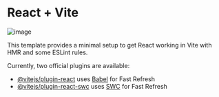 # React + Vite

![image](https://github.com/PushpakRaut/Hosting_web_landing_page/assets/85230759/c2cac158-bfe6-41d1-9655-d539737f79c0)


This template provides a minimal setup to get React working in Vite with HMR and some ESLint rules.

Currently, two official plugins are available:

- [@vitejs/plugin-react](https://github.com/vitejs/vite-plugin-react/blob/main/packages/plugin-react/README.md) uses [Babel](https://babeljs.io/) for Fast Refresh
- [@vitejs/plugin-react-swc](https://github.com/vitejs/vite-plugin-react-swc) uses [SWC](https://swc.rs/) for Fast Refresh
